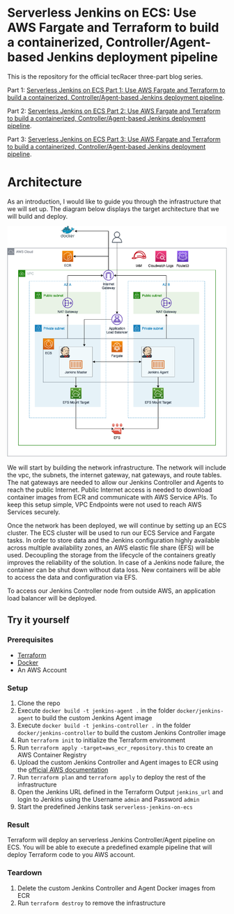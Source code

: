 # Serverless Jenkins on ECS: Use AWS Fargate and Terraform to build a containerized, Controller/Agent-based Jenkins deployment pipeline

This is the repository for the official tecRacer three-part blog series.

Part 1: [Serverless Jenkins on ECS Part 1: Use AWS Fargate and Terraform to build a containerized, Controller/Agent-based Jenkins deployment pipeline](https://www.tecracer.com/blog/2023/05/serverless-jenkins-on-ecs-part-1-use-aws-fargate-and-terraform-to-build-a-containerized-controller/agent-based-jenkins-deployment-pipeline.html).

Part 2: [Serverless Jenkins on ECS Part 2: Use AWS Fargate and Terraform to build a containerized, Controller/Agent-based Jenkins deployment pipeline](https://www.tecracer.com/blog/2023/05/serverless-jenkins-on-ecs-part-2-use-aws-fargate-and-terraform-to-build-a-containerized-controller/agent-based-jenkins-deployment-pipeline.html).

Part 3: [Serverless Jenkins on ECS Part 3: Use AWS Fargate and Terraform to build a containerized, Controller/Agent-based Jenkins deployment pipeline](https://www.tecracer.com/blog/2023/05/serverless-jenkins-on-ecs-part-3-use-aws-fargate-and-terraform-to-build-a-containerized-controller/agent-based-jenkins-deployment-pipeline.html).

# Architecture

As an introduction, I would like to guide you through the infrastructure that we will set up. The diagram below displays the target architecture that we will build and deploy.

![architecture](media/architecture.png)

We will start by building the network infrastructure. The network will include the vpc, the subnets, the internet gateway, nat gateways, and route tables. The nat gateways are needed to allow our Jenkins Controller and Agents to reach the public Internet. Public Internet access is needed to download container images from ECR and communicate with AWS Service APIs. To keep this setup simple, VPC Endpoints were not used to reach AWS Services securely.

Once the network has been deployed, we will continue by setting up an ECS cluster. The ECS cluster will be used to run our ECS Service and Fargate tasks. In order to store data and the Jenkins configuration highly available across multiple availability zones, an AWS elastic file share (EFS) will be used. Decoupling the storage from the lifecycle of the containers greatly improves the reliability of the solution. In case of a Jenkins node failure, the container can be shut down without data loss. New containers will be able to access the data and configuration via EFS.

To access our Jenkins Controller node from outside AWS, an application load balancer will be deployed.

## Try it yourself

### Prerequisites

- [Terraform](https://developer.hashicorp.com/terraform/downloads)
- [Docker](https://www.docker.com/)
- An AWS Account

### Setup

1. Clone the repo
2. Execute `docker build -t jenkins-agent .` in the folder `docker/jenkins-agent` to build the custom Jenkins Agent image
3. Execute `docker build -t jenkins-controller .` in the folder `docker/jenkins-controller` to build the custom Jenkins Controller image
4. Run `terraform init` to initialize the Terraform environment
5. Run `terraform apply -target=aws_ecr_repository.this` to create an AWS Container Registry
6. Upload the custom Jenkins Controller and Agent images to ECR using the [official AWS documentation](https://docs.aws.amazon.com/AmazonECR/latest/userguide/docker-push-ecr-image.html)
7. Run `terraform plan` and `terraform apply` to deploy the rest of the infrastructure
8. Open the Jenkins URL defined in the Terraform Output `jenkins_url` and login to Jenkins using the Username `admin` and Password `admin`
9. Start the predefined Jenkins task `serverless-jenkins-on-ecs`

### Result

Terraform will deploy an serverless Jenkins Controller/Agent pipeline on ECS. You will be able to execute a predefined example pipeline that will deploy Terraform code to you AWS account.

### Teardown

1. Delete the custom Jenkins Controller and Agent Docker images from ECR
2. Run `terraform destroy` to remove the infrastructure

